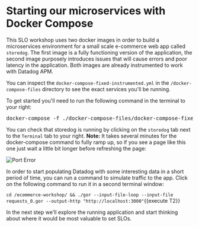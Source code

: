 # Starting our microservices with Docker Compose

This SLO workshop uses two docker images in order to build a microservices environment for a small scale e-commerce web app called `storedog`. The first image is a fully functioning version of the application, the second image purposely introduces issues that will cause errors and poor latency in the application. Both images are already instrumented to work with Datadog APM.

You can inspect the `docker-compose-fixed-instrumented.yml` in the `/docker-compose-files` directory to see the exact services you'll be running.

To get started you'll need to run the following command in the terminal to your right:

<pre data-target="clipboard">
docker-compose -f ./docker-compose-files/docker-compose-fixed-instrumented.yml up
</pre>

You can check that storedog is running by clicking on the `storedog` tab next to the `Terminal` tab to your right. **Note:** It takes several minutes for the docker-compose command to fully ramp up, so if you see a page like this one just wait a little bit longer before refreshing the page:

![Port Error](/datadog/scenarios/service-level-objectives/assets/katacoda-error.png)

In order to start populating Datadog with some interesting data in a short period of time, you can run a command to simulate traffic to the app. Click on the following command to run it in a second terminal window:

`cd /ecommerce-workshop/ && ./gor --input-file-loop --input-file requests_0.gor --output-http "http://localhost:3000"`{{execute T2}}

In the next step we'll explore the running application and start thinking about where it would be most valuable to set SLOs.
